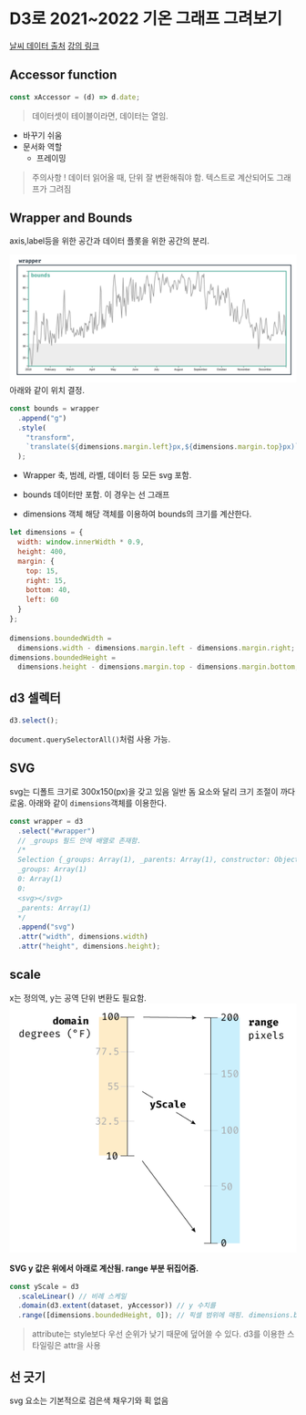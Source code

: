 # D3로 2021~2022 기온 그래프 그려보기

[날씨 데이터 출처](https://data.kma.go.kr/climate/RankState/selectRankStatisticsDivisionList.do?pgmNo=179)
[강의 링크](https://www.newline.co/fullstack-d3)

## Accessor function

```js
const xAccessor = (d) => d.date;
```

> 데이터셋이 테이블이라면, 데이터는 열임.

- 바꾸기 쉬움
- 문서화 역할
  - 프레이밍

> 주의사항 ! 데이터 읽어올 때, 단위 잘 변환해줘야 함. 텍스트로 계산되어도 그래프가 그려짐

## Wrapper and Bounds

axis,label등을 위한 공간과 데이터 플롯을 위한 공간의 분리.

![terminology](./data/terminology.png)
아래와 같이 위치 결정.

```js
const bounds = wrapper
  .append("g")
  .style(
    "transform",
    `translate(${dimensions.margin.left}px,${dimensions.margin.top}px)`
  );
```

- Wrapper
  축, 범례, 라벨, 데이터 등 모든 svg 포함.

- bounds
  데이터만 포함. 이 경우는 선 그래프

- dimensions 객체
  해당 객체를 이용하여 bounds의 크기를 계산한다.

```js
let dimensions = {
  width: window.innerWidth * 0.9,
  height: 400,
  margin: {
    top: 15,
    right: 15,
    bottom: 40,
    left: 60
  }
};

dimensions.boundedWidth =
  dimensions.width - dimensions.margin.left - dimensions.margin.right;
dimensions.boundedHeight =
  dimensions.height - dimensions.margin.top - dimensions.margin.bottom;
```

## d3 셀렉터

```js
d3.select();
```

`document.querySelectorAll()`처럼 사용 가능.

## SVG

svg는 디폴트 크기로 300x150(px)을 갖고 있음
일반 돔 요소와 달리 크기 조절이 까다로움.
아래와 같이 `dimensions`객체를 이용한다.

```js
const wrapper = d3
  .select("#wrapper")
  // _groups 필드 안에 배열로 존재함.
  /*
  Selection {_groups: Array(1), _parents: Array(1), constructor: Object, select: ƒ $csb__default(), selectAll: ƒ $csb__default()…}
  _groups: Array(1)
  0: Array(1)
  0: 
  <svg></svg>
  _parents: Array(1)
  */
  .append("svg")
  .attr("width", dimensions.width)
  .attr("height", dimensions.height);
```

## scale

x는 정의역, y는 공역
단위 변환도 필요함.
![terminology](./data/scale-temp-px.png)

**SVG y 값은 위에서 아래로 계산됨. range 부분 뒤집어줌.**

```js
const yScale = d3
  .scaleLinear() // 비례 스케일
  .domain(d3.extent(dataset, yAccessor)) // y 수치를
  .range([dimensions.boundedHeight, 0]); // 픽셀 범위에 매핑. dimensions.boundedHeight로 마진 제외한 범위!
```

> attribute는 style보다 우선 순위가 낮기 때문에 덮어쓸 수 있다. d3를 이용한 스타일링은 attr을 사용

## 선 긋기

svg 요소는 기본적으로 검은색 채우기와 획 없음
